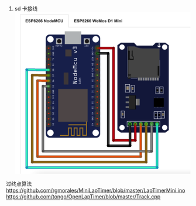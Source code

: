 1. sd 卡接线
![](2022-05-17-17-06-07.png)



过终点算法
https://github.com/rgmorales/MiniLapTimer/blob/master/LapTimerMini.ino
https://github.com/tongo/OpenLapTimer/blob/master/Track.cpp


